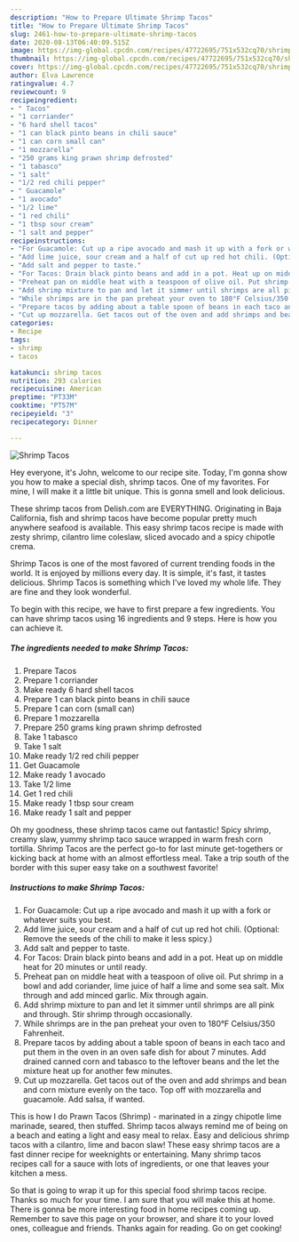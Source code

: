 ```yaml
---
description: "How to Prepare Ultimate Shrimp Tacos"
title: "How to Prepare Ultimate Shrimp Tacos"
slug: 2461-how-to-prepare-ultimate-shrimp-tacos
date: 2020-08-13T06:40:09.515Z
image: https://img-global.cpcdn.com/recipes/47722695/751x532cq70/shrimp-tacos-recipe-main-photo.jpg
thumbnail: https://img-global.cpcdn.com/recipes/47722695/751x532cq70/shrimp-tacos-recipe-main-photo.jpg
cover: https://img-global.cpcdn.com/recipes/47722695/751x532cq70/shrimp-tacos-recipe-main-photo.jpg
author: Elva Lawrence
ratingvalue: 4.7
reviewcount: 9
recipeingredient:
- " Tacos"
- "1 corriander"
- "6 hard shell tacos"
- "1 can black pinto beans in chili sauce"
- "1 can corn small can"
- "1 mozzarella"
- "250 grams king prawn shrimp defrosted"
- "1 tabasco"
- "1 salt"
- "1/2 red chili pepper"
- " Guacamole"
- "1 avocado"
- "1/2 lime"
- "1 red chili"
- "1 tbsp sour cream"
- "1 salt and pepper"
recipeinstructions:
- "For Guacamole: Cut up a ripe avocado and mash it up with a fork or whatever suits you best."
- "Add lime juice, sour cream and a half of cut up red hot chili. (Optional: Remove the seeds of the chili to make it less spicy.)"
- "Add salt and pepper to taste."
- "For Tacos: Drain black pinto beans and add in a pot. Heat up on middle heat for 20 minutes or until ready."
- "Preheat pan on middle heat with a teaspoon of olive oil. Put shrimp in a bowl and add coriander, lime juice of half a lime and some sea salt. Mix through and add minced garlic. Mix through again."
- "Add shrimp mixture to pan and let it simmer until shrimps are all pink and through. Stir shrimp through occasionally."
- "While shrimps are in the pan preheat your oven to 180°F Celsius/350 Fahrenheit."
- "Prepare tacos by adding about a table spoon of beans in each taco and put them in the oven in an oven safe dish for about 7 minutes. Add drained canned corn and tabasco to the leftover beans and the let the mixture heat up for another few minutes."
- "Cut up mozzarella. Get tacos out of the oven and add shrimps and bean and corn mixture evenly on the taco. Top off with mozzarella and guacamole. Add salsa, if wanted."
categories:
- Recipe
tags:
- shrimp
- tacos

katakunci: shrimp tacos 
nutrition: 293 calories
recipecuisine: American
preptime: "PT33M"
cooktime: "PT57M"
recipeyield: "3"
recipecategory: Dinner

---
```



![Shrimp Tacos](https://img-global.cpcdn.com/recipes/47722695/751x532cq70/shrimp-tacos-recipe-main-photo.jpg)

Hey everyone, it's John, welcome to our recipe site. Today, I'm gonna show you how to make a special dish, shrimp tacos. One of my favorites. For mine, I will make it a little bit unique. This is gonna smell and look delicious.

These shrimp tacos from Delish.com are EVERYTHING. Originating in Baja California, fish and shrimp tacos have become popular pretty much anywhere seafood is available. This easy shrimp tacos recipe is made with zesty shrimp, cilantro lime coleslaw, sliced avocado and a spicy chipotle crema.

Shrimp Tacos is one of the most favored of current trending foods in the world. It is enjoyed by millions every day. It is simple, it's fast, it tastes delicious. Shrimp Tacos is something which I've loved my whole life. They are fine and they look wonderful.


To begin with this recipe, we have to first prepare a few ingredients. You can have shrimp tacos using 16 ingredients and 9 steps. Here is how you can achieve it.

<!--inarticleads1-->

##### The ingredients needed to make Shrimp Tacos:

1. Prepare  Tacos
1. Prepare 1 corriander
1. Make ready 6 hard shell tacos
1. Prepare 1 can black pinto beans in chili sauce
1. Prepare 1 can corn (small can)
1. Prepare 1 mozzarella
1. Prepare 250 grams king prawn shrimp defrosted
1. Take 1 tabasco
1. Take 1 salt
1. Make ready 1/2 red chili pepper
1. Get  Guacamole
1. Make ready 1 avocado
1. Take 1/2 lime
1. Get 1 red chili
1. Make ready 1 tbsp sour cream
1. Make ready 1 salt and pepper


Oh my goodness, these shrimp tacos came out fantastic! Spicy shrimp, creamy slaw, yummy shrimp taco sauce wrapped in warm fresh corn tortilla. Shrimp Tacos are the perfect go-to for last minute get-togethers or kicking back at home with an almost effortless meal. Take a trip south of the border with this super easy take on a southwest favorite! 

<!--inarticleads2-->

##### Instructions to make Shrimp Tacos:

1. For Guacamole: Cut up a ripe avocado and mash it up with a fork or whatever suits you best.
1. Add lime juice, sour cream and a half of cut up red hot chili. (Optional: Remove the seeds of the chili to make it less spicy.)
1. Add salt and pepper to taste.
1. For Tacos: Drain black pinto beans and add in a pot. Heat up on middle heat for 20 minutes or until ready.
1. Preheat pan on middle heat with a teaspoon of olive oil. Put shrimp in a bowl and add coriander, lime juice of half a lime and some sea salt. Mix through and add minced garlic. Mix through again.
1. Add shrimp mixture to pan and let it simmer until shrimps are all pink and through. Stir shrimp through occasionally.
1. While shrimps are in the pan preheat your oven to 180°F Celsius/350 Fahrenheit.
1. Prepare tacos by adding about a table spoon of beans in each taco and put them in the oven in an oven safe dish for about 7 minutes. Add drained canned corn and tabasco to the leftover beans and the let the mixture heat up for another few minutes.
1. Cut up mozzarella. Get tacos out of the oven and add shrimps and bean and corn mixture evenly on the taco. Top off with mozzarella and guacamole. Add salsa, if wanted.


This is how I do Prawn Tacos (Shrimp) - marinated in a zingy chipotle lime marinade, seared, then stuffed. Shrimp tacos always remind me of being on a beach and eating a light and easy meal to relax. Easy and delicious shrimp tacos with a cilantro, lime and bacon slaw! These easy shrimp tacos are a fast dinner recipe for weeknights or entertaining. Many shrimp tacos recipes call for a sauce with lots of ingredients, or one that leaves your kitchen a mess. 

So that is going to wrap it up for this special food shrimp tacos recipe. Thanks so much for your time. I am sure that you will make this at home. There is gonna be more interesting food in home recipes coming up. Remember to save this page on your browser, and share it to your loved ones, colleague and friends. Thanks again for reading. Go on get cooking!
